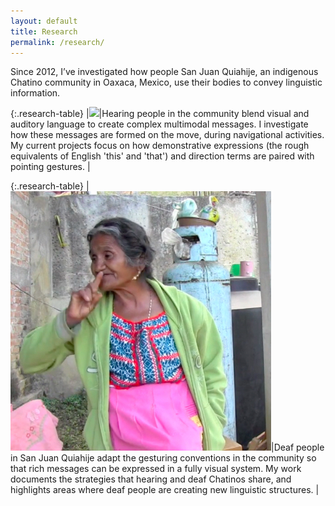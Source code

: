 ```yaml
---
layout: default
title: Research
permalink: /research/
---
```


Since 2012, I’ve investigated how people San Juan Quiahije, an indigenous Chatino community in Oaxaca, Mexico, use their bodies to convey linguistic information.  


{:.research-table}
|<img class="side-picture-square" src="/Images/Recorrido2000.jpg">|Hearing people in the community blend visual and auditory language to create complex multimodal messages.  I investigate how these messages are formed on the move, during navigational activities. My current projects focus on how demonstrative expressions (the rough equivalents of English 'this' and 'that') and direction terms are paired with pointing gestures. |



{:.research-table}
|<img class="side-picture-square" src="/Images/CHAT_NEG1.jpg">|Deaf people in San Juan Quiahije adapt the gesturing conventions in the community so that rich messages can be expressed in a fully visual system. My work documents the strategies that hearing and deaf Chatinos share, and highlights areas where deaf people are creating new linguistic structures. |  

&nbsp;
